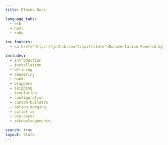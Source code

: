 ```yaml
---
title: Blocks Docs

language_tabs:
  - erb
  - haml
  - ruby

toc_footers:
  - <a href='https://github.com/tripit/slate'>Documentation Powered by Slate</a>

includes:
  - introduction
  - installation
  - defining
  - rendering
  - hooks
  - wrappers
  - skipping
  - templating
  - configuration
  - custom-builders
  - option-merging
  - caller-id
  - use-cases
  - acknowledgements

search: true
layout: slate
---
```


